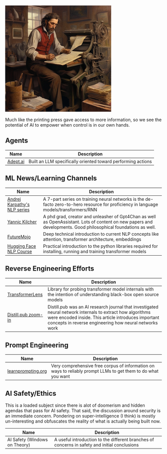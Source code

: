![working the printing press](https://github.com/adalanacademy/awesome-opensource-ml/blob/master/static/printingpresser1.png)

Much like the printing press gave access to more information, so we see the potential of AI to empower when control is in our own hands.

## Agents
| Name | Description |
| ---- | ----------- |
| [Adept.ai](https://www.adept.ai/) | Built an LLM specifically oriented toward performing actions |

## ML News/Learning Channels
| Name | Description |
| ---- | ----------- |
| [Andrej Karpathy's NLP series](https://inv.bp.projectsegfau.lt/playlist?list=PLAqhIrjkxbuWI23v9cThsA9GvCAUhRvKZ) | A 7-part series on training neural networks is the de-facto zero-to-hero resource for proficiency in language models/transformers/RNN |
| [Yannic Kilcher](https://yewtu.be/channel/UCZHmQk67mSJgfCCTn7xBfew) | A phd grad, creator and unleasher of Gpt4Chan as well as OpenAssistant. Lots of content on new papers and developments. Good philosophical foundations as well. |
| [FutureMojo](https://www.youtube.com/@futuremojo/videos) | Deep technical introduction to current NLP concepts like attention, transformer architecture, embeddings | https://www.youtube.com/@futuremojo/videos |
| [Hugging Face NLP Course](https://huggingface.co/learn/nlp-course/chapter0/1?fw=tf) | Practical introduction to the python libraries required for installing, running and training transformer models |

## Reverse Engineering Efforts
| Name | Description |
| ---- | ----------- |
| [TransformerLens](https://github.com/neelnanda-io/TransformerLens) | Library for probing transformer model internals with the intention of understanding black-box open source models |
| [Distill.pub zoom-in](https://distill.pub/2020/circuits/zoom-in/) | Distill.pub was an AI research journal that investigated neural network internals to extract how algorithms were encoded inside. This article introduces important concepts in reverse engineering how neural networks work |

## Prompt Engineering
| Name | Description |
| ---- | ----------- |
| [learnprompting.org](https://learnprompting.org/) | Very comprehensive free corpus of information on ways to reliably prompt LLMs to get them to do what you want |

## AI Safety/Ethics
This is a loaded subject since there is alot of doomerism and hidden agendas that pass for AI safety. That said, the discussion around security is an immediate concern. Pondering on super-intelligence (I think) is mostly un-interesting and obfuscates the reality of what is actually being built now.

| Name | Description |
| ---- | ----------- |
| AI Safety (Windows on Theory) | A useful introduction to the different branches of concerns in safety and initial conclusions | https://windowsontheory.org/2023/04/12/thoughts-on-ai-safety/ |
